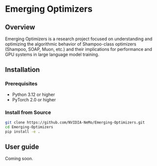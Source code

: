 # Emerging Optimizers

## Overview

Emerging Optimizers is a research project focused on understanding and optimizing the algorithmic behavior of Shampoo-class optimizers (Shampoo, SOAP, Muon, etc.) and their implications for performance and GPU systems in large language model training.

## Installation

### Prerequisites

- Python 3.12 or higher
- PyTorch 2.0 or higher

### Install from Source

```bash
git clone https://github.com/NVIDIA-NeMo/Emerging-Optimizers.git
cd Emerging-Optimizers
pip install -e .
```

## User guide

Coming soon.
